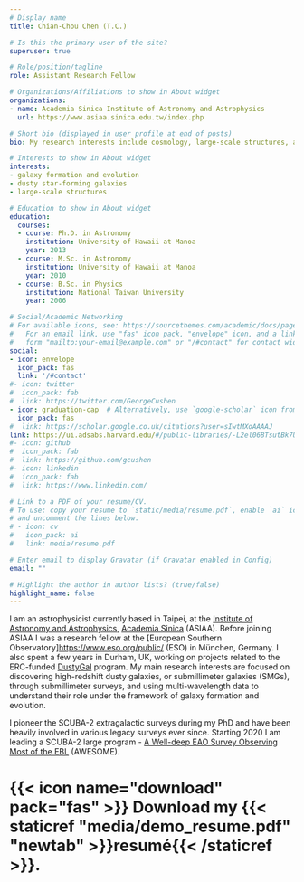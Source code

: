 ```yaml
---
# Display name
title: Chian-Chou Chen (T.C.)

# Is this the primary user of the site?
superuser: true

# Role/position/tagline
role: Assistant Research Fellow

# Organizations/Affiliations to show in About widget
organizations:
- name: Academia Sinica Institute of Astronomy and Astrophysics
  url: https://www.asiaa.sinica.edu.tw/index.php

# Short bio (displayed in user profile at end of posts)
bio: My research interests include cosmology, large-scale structures, and galaxy formation and evolution.

# Interests to show in About widget
interests:
- galaxy formation and evolution
- dusty star-forming galaxies
- large-scale structures

# Education to show in About widget
education:
  courses:
  - course: Ph.D. in Astronomy
    institution: University of Hawaii at Manoa
    year: 2013
  - course: M.Sc. in Astronomy
    institution: University of Hawaii at Manoa
    year: 2010
  - course: B.Sc. in Physics
    institution: National Taiwan University
    year: 2006

# Social/Academic Networking
# For available icons, see: https://sourcethemes.com/academic/docs/page-builder/#icons
#   For an email link, use "fas" icon pack, "envelope" icon, and a link in the
#   form "mailto:your-email@example.com" or "/#contact" for contact widget.
social:
- icon: envelope
  icon_pack: fas
  link: '/#contact'
#- icon: twitter
#  icon_pack: fab
#  link: https://twitter.com/GeorgeCushen
- icon: graduation-cap  # Alternatively, use `google-scholar` icon from `ai` icon pack
  icon_pack: fas
#  link: https://scholar.google.co.uk/citations?user=sIwtMXoAAAAJ
link: https://ui.adsabs.harvard.edu/#/public-libraries/-L2el06BTsutBk7UJV3W9w
#- icon: github
#  icon_pack: fab
#  link: https://github.com/gcushen
#- icon: linkedin
#  icon_pack: fab
#  link: https://www.linkedin.com/

# Link to a PDF of your resume/CV.
# To use: copy your resume to `static/media/resume.pdf`, enable `ai` icons in `params.toml`, 
# and uncomment the lines below.
# - icon: cv
#   icon_pack: ai
#   link: media/resume.pdf

# Enter email to display Gravatar (if Gravatar enabled in Config)
email: ""

# Highlight the author in author lists? (true/false)
highlight_name: false
---
```


I am an astrophysicist currently based in Taipei, at the [Institute of Astronomy and Astrophysics](https://www.asiaa.sinica.edu.tw/index.php), [Academia Sinica](https://www.sinica.edu.tw/en) (ASIAA). Before joining ASIAA I was a research fellow at the [European Southern Observatory]https://www.eso.org/public/ (ESO) in München, Germany. I also spent a few years in Durham, UK, working on projects related to the ERC-funded [DustyGal](http://www.astro.dur.ac.uk/DustyGal/) program. My main research interests are focused on discovering high-redshift dusty galaxies, or submillimeter galaxies (SMGs), through submillimeter surveys, and using multi-wavelength data to understand their role under the framework of galaxy formation and evolution.

I pioneer the SCUBA-2 extragalactic surveys during my PhD and have been heavily involved in various legacy surveys ever since. Starting 2020 I am leading a SCUBA-2 large program - [A Well-deep EAO Survey Observing Most of the EBL](https://www.eaobservatory.org/jcmt/science/large-programs/awesome/) (AWESOME).   


# {{< icon name="download" pack="fas" >}} Download my {{< staticref "media/demo_resume.pdf" "newtab" >}}resumé{{< /staticref >}}.
